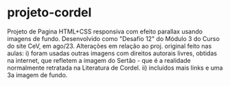 # projeto-cordel
Projeto de Pagina HTML+CSS responsiva com efeito parallax usando imagens de fundo.
Desenvolvido como "Desafio 12" do Módulo 3 do Curso do site CeV, em ago/23.
Alterações em relação ao proj. original feito nas aulas:
i) foram usadas outras imagens com direitos autorais livres, obtidas na internet, que refletem a imagem do Sertão - 
que é a realidade normalmente retratada na Literatura de Cordel.
ii) incluídos mais links e uma 3a imagem de fundo.

